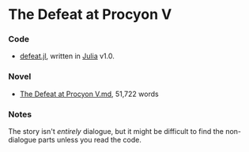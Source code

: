 # The Defeat at Procyon V

### Code

*   [defeat.jl](defeat.jl), written in [Julia](https://julialang.org/) v1.0.

### Novel

*   [The Defeat at Procyon V.md](../generated/The%20Defeat%20at%20Procyon%20V.md), 51,722 words

### Notes

The story isn't *entirely* dialogue, but it might be difficult to find the non-dialogue parts unless you read the code.
